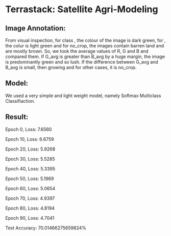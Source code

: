 # Terrastack: Satellite Agri-Modeling

## Image Annotation:

From visual inspection, for class <lush>, the colour of the image is dark green, for <growing>, the colur is light green and for no_crop, the images contain barren land and are mostly brown.
So, we took the average values of R, G and B and compared them. If G_avg is greater than B_avg by a huge margin, the image is predominantly green and so lush. If the difference between G_avg and B_avg is small, then growing and for other cases, it is no_crop.

## Model:

We used a very simple and light weight model, namely Softmax Multiclass Classifiaction.

## Result:

Epoch 0, Loss: 7.6560

Epoch 10, Loss: 6.6759

Epoch 20, Loss: 5.9268

Epoch 30, Loss: 5.5285

Epoch 40, Loss: 5.3395

Epoch 50, Loss: 5.1969

Epoch 60, Loss: 5.0654

Epoch 70, Loss: 4.9397

Epoch 80, Loss: 4.8194

Epoch 90, Loss: 4.7041

Test Accuracy: 70.01466275659824%


 
